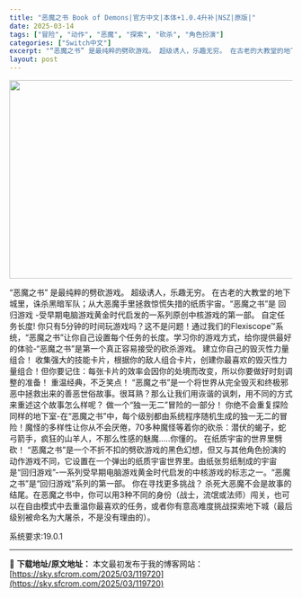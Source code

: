 ```yaml
---
title: "恶魔之书 Book of Demons|官方中文|本体+1.0.4升补|NSZ|原版|"
date: 2025-03-14
tags: ["冒险", "动作", "恶魔", "探索", "砍杀", "角色扮演"]
categories: ["Switch中文"]
excerpt: "“恶魔之书” 是最纯粹的劈砍游戏。 超级诱人，乐趣无穷。 在古老的大教堂的地下城里，诛杀黑暗军队；从大恶魔手里拯救惊慌失措的纸质宇宙。“恶魔之书”是 回归游戏 -受早期电脑游戏黄金时代启发的一系列原创中核游戏的第一部。 自定任务长度! 你只有5分钟的时间玩游戏吗？这不是问题！通过我们的Flexisc&hellip;"
layout: post
---
```


<img class="aligncenter size-full wp-image-119694" src="https://sky.sfcrom.com/wp-content/uploads/2025/03/2025031407404978.webp" alt="" width="616" height="353" />

“恶魔之书” 是最纯粹的劈砍游戏。 超级诱人，乐趣无穷。 在古老的大教堂的地下城里，诛杀黑暗军队；从大恶魔手里拯救惊慌失措的纸质宇宙。“恶魔之书”是 回归游戏 -受早期电脑游戏黄金时代启发的一系列原创中核游戏的第一部。
自定任务长度!
你只有5分钟的时间玩游戏吗？这不是问题！通过我们的Flexiscope™系统，“恶魔之书”让你自己设置每个任务的长度。学习你的游戏方式，给你提供最好的体验-“恶魔之书”是第一个真正容易接受的砍杀游戏。
建立你自己的毁灭性力量组合！
收集强大的技能卡片，根据你的敌人组合卡片，创建你最喜欢的毁灭性力量组合！但你要记住：每张卡片的效率会因你的处境而改变，所以你要做好时刻调整的准备！
重温经典，不乏笑点！
“恶魔之书”是一个将世界从完全毁灭和终极邪恶中拯救出来的善恶世俗故事。很耳熟？那么让我们用诙谐的讽刺，用不同的方式来重述这个故事怎么样呢？
做一个“独一无二”冒险的一部分！
你绝不会重复探险同样的地下室-在“恶魔之书”中，每个级别都由系统程序随机生成的独一无二的冒险！魔怪的多样性让你从不会厌倦，70多种魔怪等着你的砍杀：潜伏的蝎子，蛇弓箭手，疯狂的山羊人，不那么性感的魅魔…..你懂的。
在纸质宇宙的世界里劈砍！
“恶魔之书”是一个不折不扣的劈砍游戏的黑色幻想，但又与其他角色扮演的动作游戏不同，它设置在一个弹出的纸质宇宙世界里。由纸张剪纸制成的宇宙是“回归游戏”-一系列受早期电脑游戏黄金时代启发的中核游戏的标志之一。“恶魔之书”是“回归游戏”系列的第一部。
你在寻找更多挑战？
杀死大恶魔不会是故事的结尾。在恶魔之书中，你可以用3种不同的身份（战士，流氓或法师）闯关，也可以在自由模式中去重温你最喜欢的任务，或者你有意高难度挑战探索地下城（最后级别被命名为大屠杀，不是没有理由的）。

系统要求:19.0.1

---
📖 **下载地址/原文地址：** 本文最初发布于我的博客网站：[https://sky.sfcrom.com/2025/03/119720](https://sky.sfcrom.com/2025/03/119720)
